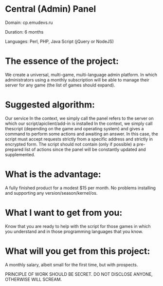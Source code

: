 # Central (Admin) Panel
Domain: cp.emudevs.ru

Duration: 6 months

Languages: Perl, PHP, Java Script (jQuery or NodeJS)


# The essence of the project:
We create a universal, multi-game, multi-language admin platform. In which administrators using a monthly subscription will be able to manage their server for any game (the list of games should expand).

# Suggested algorithm:
Our service In the context, we simply call the panel refers to the server on which our script/apiclient/add-in is installed In the context, we simply call thescript (depending on the game and operating system) and gives a command to perform some actions and awaiting an answer. In this case, the script must accept requests strictly from a specific address and strictly in encrypted form. The script should not contain (only if possible) a pre-prepared list of actions since the panel will be constantly updated and supplemented.

# What is the advantage:
A fully finished product for a modest $15 per month. No problems installing and supporting any version/season/kernel/os.

# What I want to get from you:
Know that you are ready to help with the script for those games in which you understand and in those programming languages that you know.

# What will you get from this project:
A monthly salary, albeit small for the first time, but with prospects.

PRINCIPLE OF WORK SHOULD BE SECRET. DO NOT DISCLOSE ANYONE, OTHERWISE WILL SCREAM.
